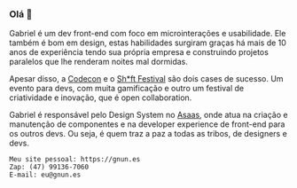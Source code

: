 ### Olá 👋

Gabriel é um dev front-end com foco em microinterações e usabilidade. Ele também é bom em design, estas habilidades surgiram graças há mais de 10 anos de experiência tendo sua própria empresa e construindo projetos paralelos que lhe renderam noites mal dormidas.

Apesar disso, a [Codecon](https://www.codecon.dev) e o [Sh\*ft Festival](https://www.shiftfestival.cc) são dois cases de sucesso. Um evento para devs, com muita gamificação e outro um festival de criatividade e inovação, que é open collaboration.

Gabriel é responsável pelo Design System no [Asaas](https://www.asaas.com), onde atua na criação e manutenção de componentes e na developer experience de front-end para os outros devs. Ou seja, é quem traz a paz a todas as tribos, de designers e devs.

```
Meu site pessoal: https://gnun.es
Zap: (47) 99136-7060
E-mail: eu@gnun.es
```
